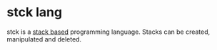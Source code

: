 # stck lang

stck is a [stack based](https://esolangs.org/wiki/Stack) programming language.
Stacks can be created, manipulated and deleted.
